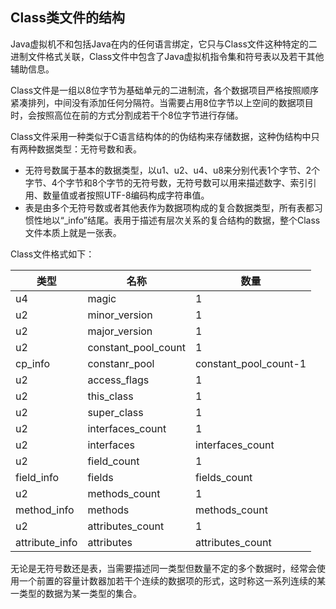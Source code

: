 ## Class类文件的结构

Java虚拟机不和包括Java在内的任何语言绑定，它只与Class文件这种特定的二进制文件格式关联，Class文件中包含了Java虚拟机指令集和符号表以及若干其他辅助信息。

Class文件是一组以8位字节为基础单元的二进制流，各个数据项目严格按照顺序紧凑排列，中间没有添加任何分隔符。当需要占用8位字节以上空间的数据项目时，会按照高位在前的方式分割成若干个8位字节进行存储。

Class文件采用一种类似于C语言结构体的的伪结构来存储数据，这种伪结构中只有两种数据类型：无符号数和表。

+ 无符号数属于基本的数据类型，以u1、u2、u4、u8来分别代表1个字节、2个字节、4个字节和8个字节的无符号数，无符号数可以用来描述数字、索引引用、数量值或者按照UTF-8编码构成字符串值。
+ 表是由多个无符号数或者其他表作为数据项构成的复合数据类型，所有表都习惯性地以“_info”结尾。表用于描述有层次关系的复合结构的数据，整个Class文件本质上就是一张表。

Class文件格式如下：

| 类型           | 名称                | 数量                  |
| -------------- | ------------------- | --------------------- |
| u4             | magic               | 1                     |
| u2             | minor_version       | 1                     |
| u2             | major_version       | 1                     |
| u2             | constant_pool_count | 1                     |
| cp_info        | constanr_pool       | constant_pool_count-1 |
| u2             | access_flags        | 1                     |
| u2             | this_class          | 1                     |
| u2             | super_class         | 1                     |
| u2             | interfaces_count    | 1                     |
| u2             | interfaces          | interfaces_count      |
| u2             | field_count         | 1                     |
| field_info     | fields              | fields_count          |
| u2             | methods_count       | 1                     |
| method_info    | methods             | methods_count         |
| u2             | attributes_count    | 1                     |
| attribute_info | attributes          | attributes_count      |

无论是无符号数还是表，当需要描述同一类型但数量不定的多个数据时，经常会使用一个前置的容量计数器加若干个连续的数据项的形式，这时称这一系列连续的某一类型的数据为某一类型的集合。